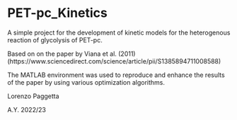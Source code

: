 # PET-pc_Kinetics

<p>A simple project for the development of kinetic models for the heterogenous reaction of glycolysis of PET-pc. <br>

<p>Based on  on the paper by Viana et al. (2011)(https://www.sciencedirect.com/science/article/pii/S1385894711008588) <br>
<p> The MATLAB environment was used to reproduce and enhance the results of the paper by using various optimization algorithms. <br>

<p>Lorenzo Paggetta <pr>
<p> A.Y. 2022/23 <pr>
